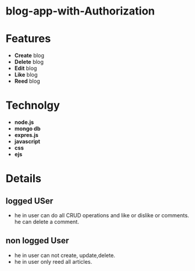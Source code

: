 # blog-app-with-Authorization

# Features
* **Create** blog
* **Delete** blog
* **Edit** blog
* **Like** blog
* **Reed** blog

# Technolgy

* **node.js**
* **mongo db**
* **expres.js**
* **javascript**
* **css**
* **ejs**
# Details
## logged USer
* he in user can do all CRUD operations and like or dislike or comments. he can delete a comment.
## non logged User
 * he in user can not create, update,delete. 
 * he in user only reed all articles. 
